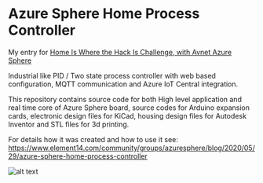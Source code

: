 # Azure Sphere Home Process Controller
My entry for [Home Is Where the Hack Is Challenge, with Avnet Azure Sphere](https://www.element14.com/community/docs/DOC-94716?CMP=e-email-ADH-e14-Com-170420-Avnet-2391)

Industrial like PID / Two state process controller with web based configuration, MQTT communication and Azure IoT Central integration.

This repository contains source code for both High level application and real time core of Azure Sphere board, source codes for Arduino expansion cards, electronic design files for KiCad, housing design files for Autodesk Inventor and STL files for 3d printing.

For details how it was created and how to use it see: https://www.element14.com/community/groups/azuresphere/blog/2020/05/29/azure-sphere-home-process-controller

![alt text](https://github.com/Tai-Min/Azure-Sphere-Home-Process-Controller/blob/master/cover.jpg "Controller image")